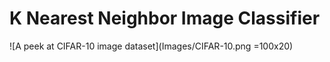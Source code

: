 # K Nearest Neighbor Image Classifier
![A peek at CIFAR-10 image dataset](Images/CIFAR-10.png =100x20)
